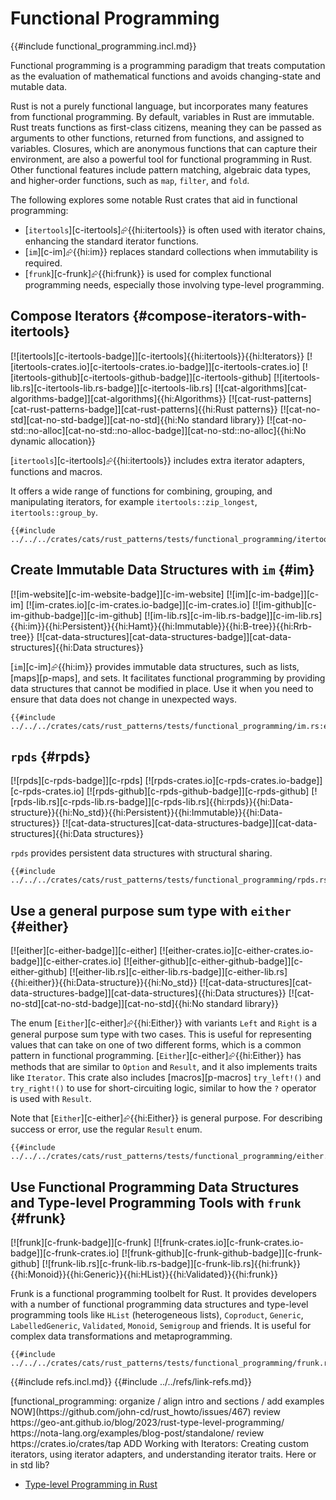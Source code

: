 # Functional Programming

{{#include functional_programming.incl.md}}

Functional programming is a programming paradigm that treats computation as the evaluation of mathematical functions and avoids changing-state and mutable data.

Rust is not a purely functional language, but incorporates many features from functional programming. By default, variables in Rust are immutable. Rust treats functions as first-class citizens, meaning they can be passed as arguments to other functions, returned from functions, and assigned to variables. Closures, which are anonymous functions that can capture their environment, are also a powerful tool for functional programming in Rust. Other functional features include pattern matching, algebraic data types, and higher-order functions, such as `map`, `filter`, and `fold`.

The following explores some notable Rust crates that aid in functional programming:

- [`itertools`][c-itertools]⮳{{hi:itertools}} is often used with iterator chains, enhancing the standard iterator functions.
- [`im`][c-im]⮳{{hi:im}} replaces standard collections when immutability is required.
- [`frunk`][c-frunk]⮳{{hi:frunk}} is used for complex functional programming needs, especially those involving type-level programming.

## Compose Iterators {#compose-iterators-with-itertools}

[![itertools][c-itertools-badge]][c-itertools]{{hi:itertools}}{{hi:Iterators}}
[![itertools-crates.io][c-itertools-crates.io-badge]][c-itertools-crates.io]
[![itertools-github][c-itertools-github-badge]][c-itertools-github]
[![itertools-lib.rs][c-itertools-lib.rs-badge]][c-itertools-lib.rs]
[![cat-algorithms][cat-algorithms-badge]][cat-algorithms]{{hi:Algorithms}}
[![cat-rust-patterns][cat-rust-patterns-badge]][cat-rust-patterns]{{hi:Rust patterns}}
[![cat-no-std][cat-no-std-badge]][cat-no-std]{{hi:No standard library}}
[![cat-no-std::no-alloc][cat-no-std::no-alloc-badge]][cat-no-std::no-alloc]{{hi:No dynamic allocation}}

[`itertools`][c-itertools]⮳{{hi:itertools}} includes extra iterator adapters, functions and macros.

It offers a wide range of functions for combining, grouping, and manipulating iterators, for example `itertools::zip_longest`, `itertools::group_by`.

```rust,editable
{{#include ../../../crates/cats/rust_patterns/tests/functional_programming/itertools.rs:example}}
```

## Create Immutable Data Structures with `im` {#im}

[![im-website][c-im-website-badge]][c-im-website] [![im][c-im-badge]][c-im] [![im-crates.io][c-im-crates.io-badge]][c-im-crates.io] [![im-github][c-im-github-badge]][c-im-github] [![im-lib.rs][c-im-lib.rs-badge]][c-im-lib.rs]{{hi:im}}{{hi:Persistent}}{{hi:Hamt}}{{hi:Immutable}}{{hi:B-tree}}{{hi:Rrb-tree}} [![cat-data-structures][cat-data-structures-badge]][cat-data-structures]{{hi:Data structures}}

[`im`][c-im]⮳{{hi:im}} provides immutable data structures, such as lists, [maps][p-maps], and sets. It facilitates functional programming by providing data structures that cannot be modified in place. Use it when you need to ensure that data does not change in unexpected ways.

```rust,editable
{{#include ../../../crates/cats/rust_patterns/tests/functional_programming/im.rs:example}}
```

## `rpds` {#rpds}

[![rpds][c-rpds-badge]][c-rpds] [![rpds-crates.io][c-rpds-crates.io-badge]][c-rpds-crates.io] [![rpds-github][c-rpds-github-badge]][c-rpds-github] [![rpds-lib.rs][c-rpds-lib.rs-badge]][c-rpds-lib.rs]{{hi:rpds}}{{hi:Data-structure}}{{hi:No_std}}{{hi:Persistent}}{{hi:Immutable}}{{hi:Data-structures}} [![cat-data-structures][cat-data-structures-badge]][cat-data-structures]{{hi:Data structures}}

`rpds` provides persistent data structures with structural sharing.

```rust,editable
{{#include ../../../crates/cats/rust_patterns/tests/functional_programming/rpds.rs:example}}
```

## Use a general purpose sum type with `either` {#either}

[![either][c-either-badge]][c-either] [![either-crates.io][c-either-crates.io-badge]][c-either-crates.io] [![either-github][c-either-github-badge]][c-either-github] [![either-lib.rs][c-either-lib.rs-badge]][c-either-lib.rs]{{hi:either}}{{hi:Data-structure}}{{hi:No_std}} [![cat-data-structures][cat-data-structures-badge]][cat-data-structures]{{hi:Data structures}} [![cat-no-std][cat-no-std-badge]][cat-no-std]{{hi:No standard library}}

The enum [`Either`][c-either]⮳{{hi:Either}} with variants `Left` and `Right` is a general purpose sum type with two cases. This is useful for representing values that can take on one of two different forms, which is a common pattern in functional programming. [`Either`][c-either]⮳{{hi:Either}} has methods that are similar to `Option` and `Result`, and it also implements traits like `Iterator`. This crate also includes [macros][p-macros] `try_left!()` and `try_right!()` to use for short-circuiting logic, similar to how the `?` operator is used with `Result`.

Note that [`Either`][c-either]⮳{{hi:Either}} is general purpose. For describing success or error, use the regular `Result` enum.

```rust,editable
{{#include ../../../crates/cats/rust_patterns/tests/functional_programming/either.rs:example}}
```

## Use Functional Programming Data Structures and Type-level Programming Tools with `frunk` {#frunk}

[![frunk][c-frunk-badge]][c-frunk] [![frunk-crates.io][c-frunk-crates.io-badge]][c-frunk-crates.io] [![frunk-github][c-frunk-github-badge]][c-frunk-github] [![frunk-lib.rs][c-frunk-lib.rs-badge]][c-frunk-lib.rs]{{hi:frunk}}{{hi:Monoid}}{{hi:Generic}}{{hi:HList}}{{hi:Validated}}{{hi:frunk}}

Frunk is a functional programming toolbelt for Rust. It provides developers with a number of functional programming data structures and type-level programming tools like `HList` (heterogeneous lists), `Coproduct`, `Generic`, `LabelledGeneric`, `Validated`, `Monoid`, `Semigroup` and friends. It is useful for complex data transformations and metaprogramming.

```rust,editable
{{#include ../../../crates/cats/rust_patterns/tests/functional_programming/frunk.rs:example}}
```

{{#include refs.incl.md}}
{{#include ../../refs/link-refs.md}}

<div class="hidden">
[functional_programming: organize / align intro and sections / add examples NOW](https://github.com/john-cd/rust_howto/issues/467)
review https://geo-ant.github.io/blog/2023/rust-type-level-programming/
https://nota-lang.org/examples/blog-post/standalone/
review https://crates.io/crates/tap
ADD Working with Iterators: Creating custom iterators, using iterator adapters, and understanding iterator traits. Here or in std lib?

- [Type-level Programming in Rust](https://willcrichton.net/notes/type-level-programming/)

</div>
